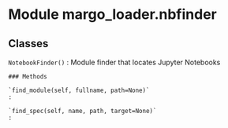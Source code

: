 Module margo_loader.nbfinder
============================

Classes
-------

`NotebookFinder()`
:   Module finder that locates Jupyter Notebooks

    ### Methods

    `find_module(self, fullname, path=None)`
    :

    `find_spec(self, name, path, target=None)`
    :
